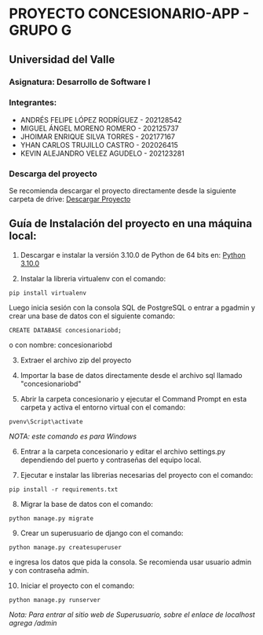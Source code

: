 # PROYECTO CONCESIONARIO-APP - GRUPO G

## Universidad del Valle
### Asignatura: Desarrollo de Software I

### Integrantes: 
- ANDRÉS FELIPE LÓPEZ RODRÍGUEZ - 202128542
- MIGUEL ÁNGEL MORENO ROMERO - 202125737
- JHOIMAR ENRIQUE SILVA TORRES - 202177167
- YHAN CARLOS TRUJILLO CASTRO - 202026415
- KEVIN ALEJANDRO VELEZ AGUDELO - 202123281

### Descarga del proyecto
Se recomienda descargar el proyecto directamente desde la siguiente carpeta de drive: [Descargar Proyecto](https://drive.google.com/drive/folders/1YowBrpQqeAjtT3YJOWzCbJTWIeoDTSeG?usp=sharing)

## Guía de Instalación del proyecto en una máquina local:

1. Descargar e instalar la versión 3.10.0 de Python de 64 bits en: [Python 3.10.0](https://www.python.org/ftp/python/3.10.0/python-3.10.0-amd64.exe)

2. Instalar la libreria virtualenv con el comando:
```
pip install virtualenv
 ```
Luego inicia sesión con la consola SQL de PostgreSQL o entrar a pgadmin y crear una base de datos con el siguiente comando:
 ```
CREATE DATABASE concesionariobd;
 ```
o con nombre: concesionariobd

3. Extraer el archivo zip del proyecto

4. Importar la base de datos directamente desde el archivo sql llamado "concesionariobd"

5. Abrir la carpeta concesionario y ejecutar el Command Prompt en esta carpeta y activa el entorno virtual con el comando:
 ```
pvenv\Script\activate
 ```

*NOTA: este comando es para Windows*

6. Entrar a la carpeta concesionario y editar el archivo settings.py dependiendo del puerto y contraseñas del equipo local.

7. Ejecutar e instalar las librerias necesarias del proyecto con el comando:
```
pip install -r requirements.txt
```

8. Migrar la base de datos con el comando:
 ```
python manage.py migrate
 ```

9. Crear un superusuario de django con el comando:
 ```
python manage.py createsuperuser
 ```

e ingresa los datos que pida la consola. Se recomienda usar usuario admin y con contraseña admin.

10. Iniciar el proyecto con el comando:
 ```
 python manage.py runserver
 ```

*Nota: Para entrar al sitio web de Superusuario, sobre el enlace de localhost agrega /admin*



